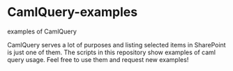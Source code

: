# CamlQuery-examples
examples of CamlQuery

CamlQuery serves a lot of purposes and listing selected items in SharePoint is just one of them. The scripts in this repository show examples of caml query usage. Feel free to use them and request new examples!   
